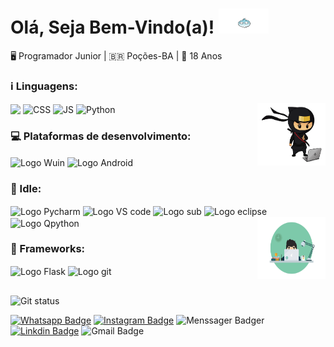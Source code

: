<!DOCTYPE html>
<html lang='pt-BR'>
  <head>
    <meta charset='UTF-8'>
    <link rel='stylesheet' href='normalize.css'>
  </head>
  <body>
    <div class="container">
      <h1>Olá, Seja Bem-Vindo(a)!
      <img src="images/ghost.gif" alt="animado" height="40" width="80"></h1>
      <p>
        🖥 Programador Junior | 🇧🇷 Poções-BA | 🎈 18 Anos
      </p>      
      <h3>ℹ Linguagens:</h3>
      <img align="center" src="https://img.shields.io/badge/HTML5-E34F26?style=for-the&logo=html5&logoColor=white">
      <img align="center" alt="CSS" src="https://img.shields.io/badge/CSS3-1572B6?style=for-the&logo=css3&logoColor=white">
      <img align="center" alt="JS" src="https://img.shields.io/badge/JavaScript-F7DF1E?style=for-the&logo=javascript&logoColor=black">
      <img align="center" alt="Python" src="https://img.shields.io/badge/Python-3776AB?style=for-the&logo=python&logoColor=white">
      <img align="right" src="images/ninja.gif" alt="Logo Dev" height="100" width="109">
      <h3>💻 Plataformas de desenvolvimento:</h3>
      <img align="center" src="https://img.shields.io/badge/Windows-0078D6?style=for-the&logo=windows&logoColor=white" alt="Logo Wuin">
      <img align="center" src="https://img.shields.io/badge/Android-3DDC84?style=for-the&logo=android&logoColor=white" alt="Logo Android">
      <h3>📌 Idle:</h3>
      <img align="center" src="https://img.shields.io/badge/pycharm-143?style=for-the&logo=pycharm&logoColor=black&color=black&labelColor=green" alt="Logo Pycharm">
      <img align="center" src="https://img.shields.io/badge/VScode-6C33AF?style=for-the&logo=visual%20studio" alt="Logo VS code">
      <img align="center" src="https://img.shields.io/badge/sublime_text-%23575757.svg?&style=for-the&logo=sublime-text&logoColor=important" alt="Logo sub">
      <img align="center" src="https://img.shields.io/badge/Eclipse-2C2255?style=for-the&logo=eclipse&logoColor=white" alt="Logo eclipse">
      <img align="center" src="https://img.shields.io/badge/PyDroid-blue?style=for-the&logo=android&logoColor=white" alt="Logo Qpython">  
      <img align="right" src="images/developer.gif" alt="Logo Dev" height="100" width="109">
      <h3>🚀 Frameworks:</h3>
      <img align="center" src="https://img.shields.io/badge/Flask-000000?style=for-the&logo=flask&logoColor=white" alt="Logo Flask">
      <img align="center" src="https://img.shields.io/badge/Git-F05032?style=for-the&logo=git&logoColor=white" alt="Logo git">
    </div>
  </body>
</html>

##
<p>
  <img src="https://github-readme-streak-stats.herokuapp.com/?user=Cailtom&theme=blue-green" alt="Git status" height="220">
</p>

[![Whatsapp Badge](https://img.shields.io/badge/-WhatsApp-57D153?style=plastic&logo=whatsapp&logoColor=white)](https://wa.me/557799328936?text=%20)
[![Instagram Badge](https://img.shields.io/badge/-Instagram-E4405F?style=plastic&logo=Instagram&logoColor=white)](https://www.instagram.com/cailtom_oliveyra02)
![Menssager Badger](https://img.shields.io/badge/Messenger-00B2FF?style=plastic&logo=messenger&logoColor=white)
[![Linkdin Badge](https://img.shields.io/badge/-Linkedln-0077B5?style=plastic&logo=linkedin&logoColor=white)](https://www.linkedin.com/in/cailton-oliveira)
![Gmail Badge](https://img.shields.io/badge/Gmail-D14836?style=plastic&logo=gmail&logoColor=white)
